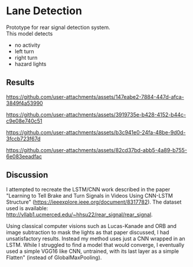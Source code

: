 # Lane Detection
Prototype for rear signal detection system.    
This model detects   
- no activity  
- left turn  
- right turn  
- hazard lights  

## Results <a name="results"></a>

https://github.com/user-attachments/assets/147eabe2-7884-447d-afca-3849f4a53990  

https://github.com/user-attachments/assets/3919735e-b428-4152-b44c-c9e08e740c51  

https://github.com/user-attachments/assets/b3c941e0-24fa-48be-9d0d-3fccb723f67d  

https://github.com/user-attachments/assets/82cd37bd-abb5-4a89-b755-6e083eeadfac  


## Discussion <a name="discussion">
I attempted to recreate the LSTM/CNN work described in the paper "Learning to Tell Brake and Turn Signals in Videos Using CNN-LSTM Structure" (https://ieeexplore.ieee.org/document/8317782). The dataset used is available: http://vllab1.ucmerced.edu/~hhsu22/rear_signal/rear_signal.

Using classical computer visions such as Lucas-Kanade and ORB and image subtraction to mask the lights as that paper discussed, I had unsatisfactory results. Instead my method uses just a CNN wrapped in an LSTM. While I struggled to find a model that would converge, I eventually used a simple VGG16 like CNN, untrained, with its last layer as a simple Flatten" (instead of GlobalMaxPooling).

